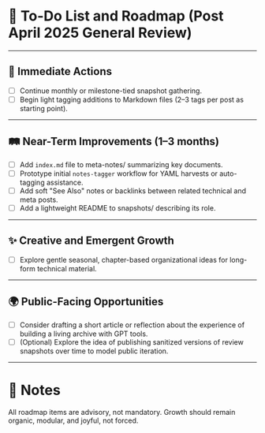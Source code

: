 # 🌿 To-Do List and Roadmap (Post April 2025 General Review)

---

## 🌱 Immediate Actions
- [ ] Continue monthly or milestone-tied snapshot gathering.
- [ ] Begin light tagging additions to Markdown files (2–3 tags per post as starting point).

---

## 🛤️ Near-Term Improvements (1–3 months)
- [ ] Add `index.md` file to meta-notes/ summarizing key documents.
- [ ] Prototype initial `notes-tagger` workflow for YAML harvests or auto-tagging assistance.
- [ ] Add soft \"See Also\" notes or backlinks between related technical and meta posts.
- [ ] Add a lightweight README to snapshots/ describing its role.

---

## ✨ Creative and Emergent Growth
- [ ] Explore gentle seasonal, chapter-based organizational ideas for long-form technical material.

---

## 🌍 Public-Facing Opportunities
- [ ] Consider drafting a short article or reflection about the experience of building a living archive with GPT tools.
- [ ] (Optional) Explore the idea of publishing sanitized versions of review snapshots over time to model public iteration.

---

# 🧠 Notes
All roadmap items are advisory, not mandatory. Growth should remain organic, modular, and joyful, not forced.


